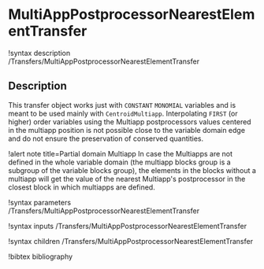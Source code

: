 # MultiAppPostprocessorNearestElementTransfer

!syntax description /Transfers/MultiAppPostprocessorNearestElementTransfer

## Description

This transfer object works just with `CONSTANT` `MONOMIAL` variables and is meant to be used mainly with `CentroidMultiapp`. Interpolating `FIRST` (or higher) order variables using the Multiapp postprocessors values centered in the multiapp position is not possible close to the variable domain edge and do not ensure the preservation of conserved quantities.

!alert note title=Partial domain Multiapp
In case the Multiapps are not defined in the whole variable domain (the multiapp blocks group is a subgroup of the variable blocks group), the elements in the blocks without a multiapp will get the value of the nearest Multiapp's postprocessor in the closest block in which multiapps are defined.

!syntax parameters /Transfers/MultiAppPostprocessorNearestElementTransfer

!syntax inputs /Transfers/MultiAppPostprocessorNearestElementTransfer

!syntax children /Transfers/MultiAppPostprocessorNearestElementTransfer

!bibtex bibliography

